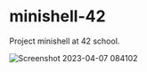 # minishell-42
Project minishell at 42 school.

![Screenshot 2023-04-07 084102](https://user-images.githubusercontent.com/121001795/230556037-1e05426e-c835-4d78-9076-8c54d385eaa2.png)
